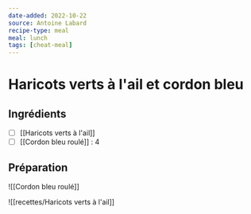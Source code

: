 ```yaml
---
date-added: 2022-10-22
source: Antoine Labard
recipe-type: meal
meal: lunch
tags: [cheat-meal]
---
```


# Haricots verts à l'ail et cordon bleu

## Ingrédients

- [ ] [[Haricots verts à l'ail]]
- [ ] [[Cordon bleu roulé]] : 4

## Préparation

![[Cordon bleu roulé]]

![[recettes/Haricots verts à l'ail]]
